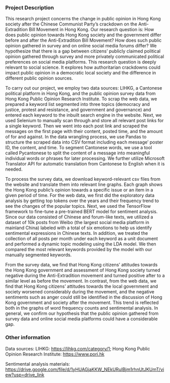 ### Project Description
This research project concerns the change in public opinion in Hong Kong society after the Chinese Communist Party’s crackdown on the Anti-Extradition Bill Movement in Hong Kong. Our research question is: How does public opinion towards Hong Kong society and the government differ before and after the Anti-Extradition Bill Movement? How does such public opinion gathered in survey and on online social media forums differ? We hypothesize that there is a gap between citizens’ publicly claimed political opinion gathered through survey and more privately communicated political preferences on social media platforms. This research question is deeply relevant to social science. It explores how authoritarian crackdowns could impact public opinion in a democratic local society and the difference in different public opinion sources. 

To carry out our project, we employ two data sources: LIHKG, a Cantonese political platform in Hong Kong, and the public opinion survey data from Hong Kong Public Opinion Research Institute. To scrap the web data, we prepared a keyword list segmented into three topics (democracy and justice, protest and resistance, and government and governance) and entered each keyword to the inbuilt search engine in the website. Next, we used Selenium to manually scan through and store all relevant post links for a single keyword. Then we went into each post link and scraped the messages on the first page with their content, posted time, and the amount of for and against. In the data wrangling process, we use Pandas to structure the scraped data into CSV format including each message’ poster ID, the content, and time. To segment Cantonese words, we use a tool called Pycantonese to split the content of a message into meaningful individual words or phrases for later processing. We further utilize Microsoft Translator API for automatic translation from Cantonese to English when it is needed.

To process the survey data, we download keyword-relevant csv files from the website and translate them into relevant line graphs. Each graph shows the Hong Kong public’s opinion towards a specific issue or an item in a given period of time. For the web data, we first did the exploratory data analysis by getting top tokens over the years and their frequency trend to see the changes of the popular topics. Next, we used the TensorFlow framework to fine-tune a pre-trained BERT model for sentiment analysis. Since our data consisted of Chinese and forum-like texts, we utilized a dataset of 10k posts from Weibo (the largest social media platform in mainland China) labeled with a total of six emotions to help us identify sentimental expressions in Chinese texts. In addition, we treated the collection of all posts per month under each keyword as a unit document and performed a dynamic topic modeling using the LDA model. We then compared the most relevant keywords provided by the model with our manually segmented keywords.

From the survey data, we find that Hong Kong citizens’ attitudes towards the Hong Kong government and assessment of Hong Kong society turned negative during the Anti-Extradition movement and turned positive after to a similar level as before the movement. In contrast, from the web data, we find that Hong Kong citizens’ attitudes towards the local government and society worsened considerably during the movement, and the negative sentiments such as anger could still be identified in the discussion of Hong Kong government and society after the movement. This trend is reflected both in the graphs of word frequency counts and sentimental analysis. In general, we confirm our hypothesis that the public opinion gathered from survey data and online social media platforms could have a considerable gap.

### Other information

Data sources: LIHKG: https://lihkg.com/category/1; Hong Kong Public Opinion Research Institute: https://www.pori.hk

Sentimental analysis materials: https://drive.google.com/file/d/1yHUAGjaKKW_NEkURuIBjm1rhnUtJKUmT/view?usp=drive_link
